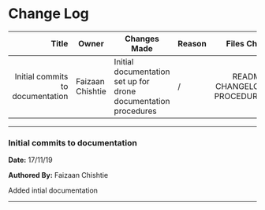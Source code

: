 # Change Log

Title | Owner | Changes Made | Reason | Files Changed
---: | --- | --- | --- | ---: |
Initial commits to documentation | Faizaan Chishtie | Initial documentation set up for drone documentation procedures | / | README.md, CHANGELOG.md, PROCEDURES.md

---------------------------------

### Initial commits to documentation

**Date:** 17/11/19

**Authored By:** Faizaan Chishtie

Added intial documentation

---------------------------------
